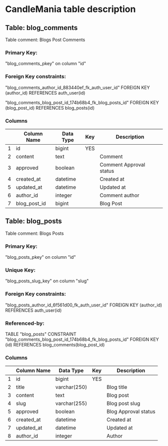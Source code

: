 CandleMania table description
=============================

## Table: blog_comments
Table comment: Blogs Post Comments


### Primary Key: 
"blog_comments_pkey" on column "id"

### Foreign Key constraints: 

"blog_comments_author_id_883440ef_fk_auth_user_id" FOREIGN KEY (author_id) REFERENCES auth_user(id)

"blog_comments_blog_post_id_174b68b4_fk_blog_posts_id" FOREIGN KEY (blog_post_id) REFERENCES blog_posts(id)

### Columns
| |Column Name|Data Type| Key | Description             |
|---|---|---|-----|-------------------------|
|1|id|bigint | YES |                         |
|2|content|text |     | Comment                 |
|3|approved|boolean |     | Comment Approval status |
|4|created_at|datetime |     | Created at              |
|5|updated_at|datetime |     | Updated at              |
|6|author_id|integer |     | Comment author          |
|7|blog_post_id|bigint |     | Blog Post               |


## Table: blog_posts
Table comment: Blogs Posts


### Primary Key: 
"blog_posts_pkey" on column "id"


### Unique Key: 
"blog_posts_slug_key" on column "slug"

### Foreign Key constraints: 

"blog_posts_author_id_6f561d00_fk_auth_user_id" FOREIGN KEY (author_id) REFERENCES auth_user(id)

### Referenced-by: 

TABLE "blog_posts" CONSTRAINT "blog_comments_blog_post_id_174b68b4_fk_blog_posts_id" FOREIGN KEY (id) REFERENCES blog_comments(blog_post_id)

### Columns
| |Column Name|Data Type| Key | Description          |
|---|---|---|-----|----------------------|
|1|id|bigint | YES |                      |
|2|title|varchar(250) |     | Blog title           |
|3|content|text |     | Blog post            |
|4|slug|varchar(255) |     | Blog post slug       |
|5|approved|boolean |     | Blog Approval status |
|6|created_at|datetime |     | Created at           |
|7|updated_at|datetime |     | Updated at           |
|8|author_id|integer |     | Author               |
